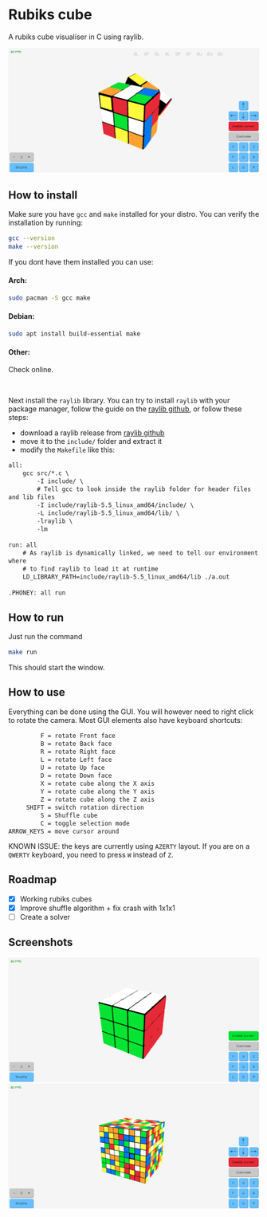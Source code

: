 # Rubiks cube
A rubiks cube visualiser in C using raylib.

![Screenshot of a 3x3x3 rubiks cube being shuffeled](images/example.png)

## How to install
Make sure you have `gcc` and `make` installed for your distro.
You can verify the installation by running:
```sh
gcc --version
make --version
```
If you dont have them installed you can use:
#### Arch:
```sh
sudo pacman -S gcc make
```
#### Debian:
```sh
sudo apt install build-essential make
```
#### Other:
Check online.

<br>

Next install the `raylib` library. 
You can try to install `raylib` with your package manager, 
follow the guide on the [raylib github](https://github.com/raysan5/raylib/wiki/Working-on-GNU-Linux),
or follow these steps:
- download a raylib release from [raylib github](https://github.com/raysan5/raylib/releases/)
- move it to the `include/` folder and extract it
- modify the `Makefile` like this:
```make
all:
	gcc src/*.c \
		-I include/ \
		# Tell gcc to look inside the raylib folder for header files and lib files
		-I include/raylib-5.5_linux_amd64/include/ \
		-L include/raylib-5.5_linux_amd64/lib/ \
		-lraylib \
		-lm

run: all
	# As raylib is dynamically linked, we need to tell our environment where
	# to find raylib to load it at runtime
	LD_LIBRARY_PATH=include/raylib-5.5_linux_amd64/lib ./a.out

.PHONEY: all run
```



## How to run
Just run the command
```sh
make run
```
This should start the window.

## How to use
Everything can be done using the GUI. You will however need to right click to
rotate the camera. Most GUI elements also have keyboard shortcuts:
```
         F = rotate Front face
         B = rotate Back face
         R = rotate Right face
         L = rotate Left face
         U = rotate Up face
         D = rotate Down face
         X = rotate cube along the X axis
         Y = rotate cube along the Y axis
         Z = rotate cube along the Z axis
     SHIFT = switch rotation direction
         S = Shuffle cube
         C = toggle selection mode
ARROW_KEYS = move cursor around
```
KNOWN ISSUE: the keys are currently using `AZERTY` layout. If you are on a
`QWERTY` keyboard, you need to press `W` instead of `Z`.

## Roadmap
- [x] Working rubiks cubes
- [x] Improve shuffle algorithm + fix crash with 1x1x1
- [ ] Create a solver

## Screenshots
![screenshot of the starting screen](images/start.png)
![screenshot of the shuffeled 9x9x9 cube](images/bigcube.png)

